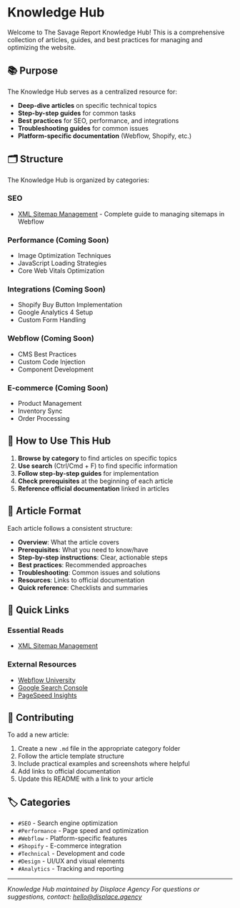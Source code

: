 # Knowledge Hub

Welcome to The Savage Report Knowledge Hub! This is a comprehensive collection of articles, guides, and best practices for managing and optimizing the website.

## 📚 Purpose

The Knowledge Hub serves as a centralized resource for:
- **Deep-dive articles** on specific technical topics
- **Step-by-step guides** for common tasks
- **Best practices** for SEO, performance, and integrations
- **Troubleshooting guides** for common issues
- **Platform-specific documentation** (Webflow, Shopify, etc.)

## 🗂️ Structure

The Knowledge Hub is organized by categories:

### SEO
- [XML Sitemap Management](./seo/xml-sitemap-management.md) - Complete guide to managing sitemaps in Webflow

### Performance (Coming Soon)
- Image Optimization Techniques
- JavaScript Loading Strategies
- Core Web Vitals Optimization

### Integrations (Coming Soon)
- Shopify Buy Button Implementation
- Google Analytics 4 Setup
- Custom Form Handling

### Webflow (Coming Soon)
- CMS Best Practices
- Custom Code Injection
- Component Development

### E-commerce (Coming Soon)
- Product Management
- Inventory Sync
- Order Processing

## 🔗 How to Use This Hub

1. **Browse by category** to find articles on specific topics
2. **Use search** (Ctrl/Cmd + F) to find specific information
3. **Follow step-by-step guides** for implementation
4. **Check prerequisites** at the beginning of each article
5. **Reference official documentation** linked in articles

## 📝 Article Format

Each article follows a consistent structure:
- **Overview**: What the article covers
- **Prerequisites**: What you need to know/have
- **Step-by-step instructions**: Clear, actionable steps
- **Best practices**: Recommended approaches
- **Troubleshooting**: Common issues and solutions
- **Resources**: Links to official documentation
- **Quick reference**: Checklists and summaries

## 🚀 Quick Links

### Essential Reads
- [XML Sitemap Management](./seo/xml-sitemap-management.md)

### External Resources
- [Webflow University](https://university.webflow.com/)
- [Google Search Console](https://search.google.com/search-console)
- [PageSpeed Insights](https://pagespeed.web.dev/)

## 📖 Contributing

To add a new article:
1. Create a new `.md` file in the appropriate category folder
2. Follow the article template structure
3. Include practical examples and screenshots where helpful
4. Add links to official documentation
5. Update this README with a link to your article

## 🏷️ Categories

- `#SEO` - Search engine optimization
- `#Performance` - Page speed and optimization
- `#Webflow` - Platform-specific features
- `#Shopify` - E-commerce integration
- `#Technical` - Development and code
- `#Design` - UI/UX and visual elements
- `#Analytics` - Tracking and reporting

---
*Knowledge Hub maintained by Displace Agency*
*For questions or suggestions, contact: hello@displace.agency*